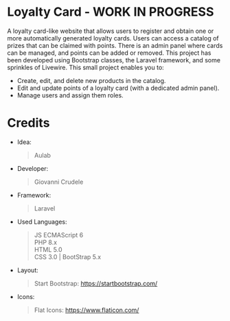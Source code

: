 # Loyalty Card - WORK IN PROGRESS
A loyalty card-like website that allows users to register and obtain one or more automatically generated loyalty cards. Users can access a catalog of prizes that can be claimed with points. There is an admin panel where cards can be managed, and points can be added or removed. This project has been developed using Bootstrap classes, the Laravel framework, and some sprinkles of Livewire. This small project enables you to:

- Create, edit, and delete new products in the catalog.
- Edit and update points of a loyalty card (with a dedicated admin panel).
- Manage users and assign them roles.

# Credits
- Idea:
    > Aulab
    
- Developer:
    > Giovanni Crudele       

- Framework:
  > Laravel

- Used Languages:
    >   JS ECMAScript 6 <br>
        PHP 8.x <br>
        HTML 5.0 <br>
        CSS 3.0 | BootStrap 5.x <br>
        
 - Layout:
    > Start Bootstrap: https://startbootstrap.com/
        
- Icons:
    > Flat Icons: https://www.flaticon.com/
